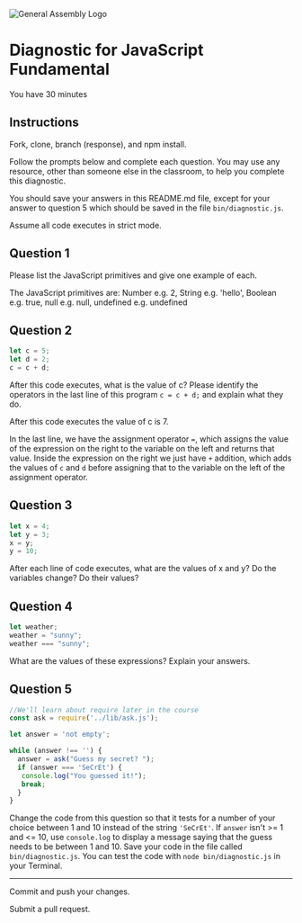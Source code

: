 ![General Assembly Logo](http://i.imgur.com/ke8USTq.png)

# Diagnostic for JavaScript Fundamental

You have 30 minutes

## Instructions

Fork, clone, branch (response), and npm install.

Follow the prompts below and complete each question.
You may use any resource, other than someone else in the classroom,
to help you complete this diagnostic.

You should save your answers in this README.md file,
except for your answer to question 5
which should be saved in the file `bin/diagnostic.js`.

Assume all code executes in strict mode.

## Question 1

Please list the JavaScript primitives and give one example of each.

The JavaScript primitives are:
Number e.g. 2,
String e.g. 'hello',
Boolean e.g. true,
null e.g. null,
undefined e.g. undefined

## Question 2

```js
let c = 5;
let d = 2;
c = c + d;

```

After this code executes, what is the value of c?
Please identify the operators in the last line of this program `c = c + d;`
and explain what they do.

After this code executes the value of c is 7.

In the last line, we have the assignment operator `=`, which assigns the value
of the expression on the right to the variable on the left and returns that
value. Inside the expression on the right we just have `+` addition, which
adds the values of `c` and `d` before assigning that to the variable on the
left of the assignment operator.


## Question 3

```js
let x = 4;
let y = 3;
x = y;
y = 10;
```

After each line of code executes,
what are the values of x and y?
Do the variables change?
Do their values?

<!-- solution below -->

## Question 4

```js
let weather;
weather = "sunny";
weather === "sunny";
```

What are the values of these expressions?  Explain your answers.

## Question 5

```js
//We'll learn about require later in the course
const ask = require('../lib/ask.js');

let answer = 'not empty';

while (answer !== '') {
  answer = ask("Guess my secret? ");
  if (answer === 'SeCrEt') {
   console.log("You guessed it!");
   break;
  }
}
```

Change the code from this question so that it tests for a number of your choice
 between 1 and 10 instead of the string `'SeCrEt'`.
 If `answer` isn't >= 1 and <= 10, use `console.log` to display a message
 saying that the guess needs to be between 1 and 10.
 Save your code in the file called `bin/diagnostic.js`.
 You can test the code with `node bin/diagnostic.js` in your Terminal.

---

Commit and push your changes.

Submit a pull request.
